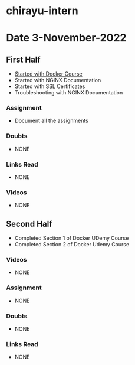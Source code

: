 # chirayu-intern



# Date 3-November-2022

## First Half

- [Started with Docker Course](https://www.udemy.com/course/docker-and-kubernetes-the-complete-guide/learn/lecture/11436686?start=0#overview)
- Started with NGINX Documentation 
- Started with SSL Certificates 
- Troubleshooting with NGINX Documentation 


### Assignment
- Document all the assignments 
### Doubts

- NONE
### Links Read

- NONE
### Videos

- NONE

## Second Half

- Completed Section 1 of Docker UDemy Course 
- Completed Section 2 of Docker Udemy Course
### Videos

- NONE

### Assignment

- NONE 

### Doubts

- NONE 
### Links Read
- NONE